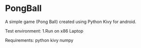 # PongBall

A simple game (Pong Ball) created using Python Kivy for android.

Test environment:
1.Run on x86 Laptop

Requirements:
python
kivy
numpy
